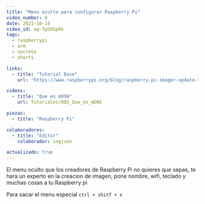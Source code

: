 ```yaml
---
title: "Menu oculto para configurar Raspberry Pi"
video_number: 8
date: 2021-10-14
video_id: ag-TpOdSp6k 
tags:
  - raspberrypi
  - arm
  - secreto
  - shorts

links:
  - title: "Tutorial Base"
    url: "https://www.raspberrypi.org/blog/raspberry-pi-imager-update-to-v1-6/"

videos:
  - title: "Que es mDSN"
    url: Tutoriales/085_Que_es_mDNS

piezas:
  - title: "Raspberry Pi"

colaboradores:
  - title: "Editor"
    colaborador: ingjuan

actualizado: true
---
```


El menu oculto que los creadores de Raspberry Pi no quieres que sepas, te hara un experto en la creacion de imagen, pone nombre, wifi, teclado y muchas cosas a tu Raspberry pi

Para sacar el menu especial `ctrl + shitf + x`
